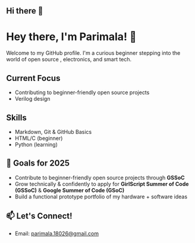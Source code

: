 ## Hi there 👋

<!--
**stitchn626/stitchn626** is a ✨ _special_ ✨ repository because its `README.md` (this file) appears on your GitHub profile.

Here are some ideas to get you started:

- 🔭 I’m currently working on ...
- 🌱 I’m currently learning ...
- 👯 I’m looking to collaborate on ...
- 🤔 I’m looking for help with ...
- 💬 Ask me about ...
- 📫 How to reach me: ...
- 😄 Pronouns: ...
- ⚡ Fun fact: ...
-->
# Hey there, I'm Parimala! 👋

Welcome to my GitHub profile. I'm a curious beginner stepping into the world of open source , electronics, and smart tech.

##  Current Focus

- Contributing to beginner-friendly open source projects
- Verilog design

## Skills
- Markdown, Git & GitHub Basics
- HTML/C (beginner)
- Python (learning)
  
## 🎯 Goals for 2025
- Contribute to beginner-friendly open source projects through **GSSoC**
- Grow technically & confidently to apply for **GirlScript Summer of Code (GSSoC)** & **Google Summer of Code (GSoC)**
- Build a functional prototype portfolio of my hardware + software ideas

## 📫 Let's Connect!
- Email: parimala.18026@gmail.com

